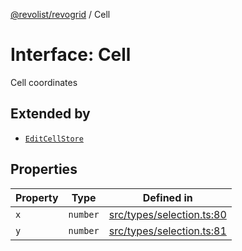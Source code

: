 [@revolist/revogrid](README.md) / Cell

# Interface: Cell

Cell coordinates

## Extended by

- [`EditCellStore`](Interface.EditCellStore.md)

## Properties

| Property | Type | Defined in |
| ------ | ------ | ------ |
| `x` | `number` | [src/types/selection.ts:80](https://github.com/revolist/revogrid/blob/a348821be3a2642110f5dc893d4bd9cba16c5101/src/types/selection.ts#L80) |
| `y` | `number` | [src/types/selection.ts:81](https://github.com/revolist/revogrid/blob/a348821be3a2642110f5dc893d4bd9cba16c5101/src/types/selection.ts#L81) |
